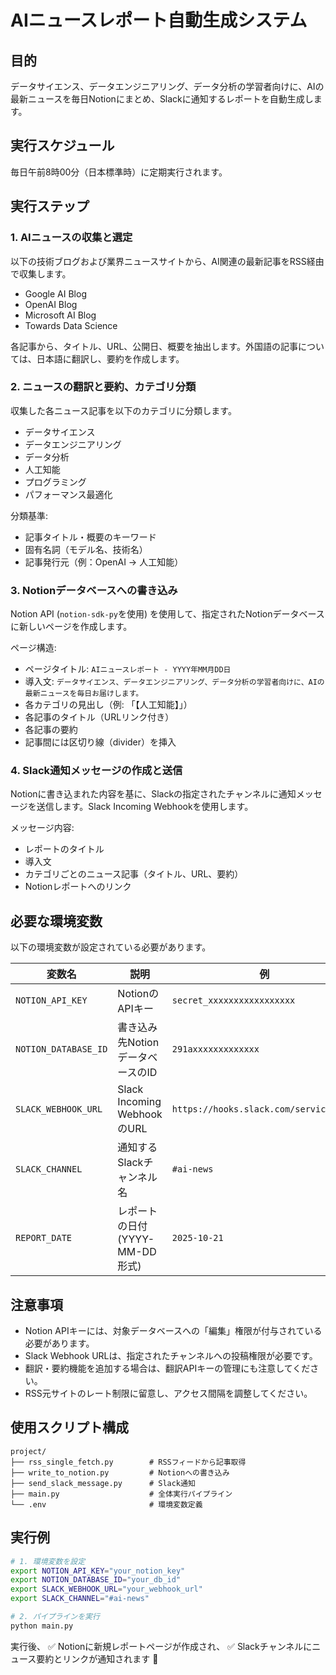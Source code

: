 # AIニュースレポート自動生成システム

## 目的
データサイエンス、データエンジニアリング、データ分析の学習者向けに、AIの最新ニュースを毎日Notionにまとめ、Slackに通知するレポートを自動生成します。

## 実行スケジュール
毎日午前8時00分（日本標準時）に定期実行されます。

## 実行ステップ

### 1. AIニュースの収集と選定
以下の技術ブログおよび業界ニュースサイトから、AI関連の最新記事をRSS経由で収集します。
- Google AI Blog
- OpenAI Blog
- Microsoft AI Blog
- Towards Data Science

各記事から、タイトル、URL、公開日、概要を抽出します。外国語の記事については、日本語に翻訳し、要約を作成します。

### 2. ニュースの翻訳と要約、カテゴリ分類
収集した各ニュース記事を以下のカテゴリに分類します。
- データサイエンス
- データエンジニアリング
- データ分析
- 人工知能
- プログラミング
- パフォーマンス最適化

分類基準:
- 記事タイトル・概要のキーワード
- 固有名詞（モデル名、技術名）
- 記事発行元（例：OpenAI → 人工知能）

### 3. Notionデータベースへの書き込み
Notion API (`notion-sdk-py`を使用) を使用して、指定されたNotionデータベースに新しいページを作成します。

ページ構造:
- ページタイトル: `AIニュースレポート - YYYY年MM月DD日`
- 導入文: `データサイエンス、データエンジニアリング、データ分析の学習者向けに、AIの最新ニュースを毎日お届けします。`
- 各カテゴリの見出し（例: 「【人工知能】」）
- 各記事のタイトル（URLリンク付き）
- 各記事の要約
- 記事間には区切り線（divider）を挿入

### 4. Slack通知メッセージの作成と送信
Notionに書き込まれた内容を基に、Slackの指定されたチャンネルに通知メッセージを送信します。Slack Incoming Webhookを使用します。

メッセージ内容:
- レポートのタイトル
- 導入文
- カテゴリごとのニュース記事（タイトル、URL、要約）
- Notionレポートへのリンク

## 必要な環境変数

以下の環境変数が設定されている必要があります。

| 変数名                | 説明                                | 例                                                |
|-----------------------|-------------------------------------|--------------------------------------------------|
| `NOTION_API_KEY`       | NotionのAPIキー                     | `secret_xxxxxxxxxxxxxxxxx`                       |
| `NOTION_DATABASE_ID`   | 書き込み先NotionデータベースのID    | `291axxxxxxxxxxxxx`                              |
| `SLACK_WEBHOOK_URL`    | Slack Incoming WebhookのURL         | `https://hooks.slack.com/services/...`          |
| `SLACK_CHANNEL`        | 通知するSlackチャンネル名           | `#ai-news`                                      |
| `REPORT_DATE`          | レポートの日付 (YYYY-MM-DD形式)     | `2025-10-21`                                    |

## 注意事項

*   Notion APIキーには、対象データベースへの「編集」権限が付与されている必要があります。
*   Slack Webhook URLは、指定されたチャンネルへの投稿権限が必要です。
*   翻訳・要約機能を追加する場合は、翻訳APIキーの管理にも注意してください。
*   RSS元サイトのレート制限に留意し、アクセス間隔を調整してください。

## 使用スクリプト構成

```
project/
├── rss_single_fetch.py        # RSSフィードから記事取得
├── write_to_notion.py         # Notionへの書き込み
├── send_slack_message.py      # Slack通知
├── main.py                    # 全体実行パイプライン
└── .env                       # 環境変数定義
```

## 実行例

```bash
# 1. 環境変数を設定
export NOTION_API_KEY="your_notion_key"
export NOTION_DATABASE_ID="your_db_id"
export SLACK_WEBHOOK_URL="your_webhook_url"
export SLACK_CHANNEL="#ai-news"

# 2. パイプラインを実行
python main.py
```

実行後、
✅ Notionに新規レポートページが作成され、
✅ Slackチャンネルにニュース要約とリンクが通知されます 🚀
